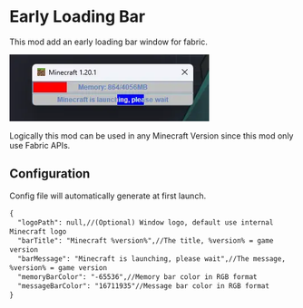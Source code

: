 # Early Loading Bar

This mod add an early loading bar window for fabric.

![](./img.webp)

Logically this mod can be used in any Minecraft Version since this mod only use Fabric APIs.

## Configuration

Config file will automatically generate at first launch.

```json5
{
  "logoPath": null,//(Optional) Window logo, default use internal Minecraft logo
  "barTitle": "Minecraft %version%",//The title, %version% = game version
  "barMessage": "Minecraft is launching, please wait",//The message, %version% = game version
  "memoryBarColor": "-65536",//Memory bar color in RGB format
  "messageBarColor": "16711935"//Message bar color in RGB format
}
```